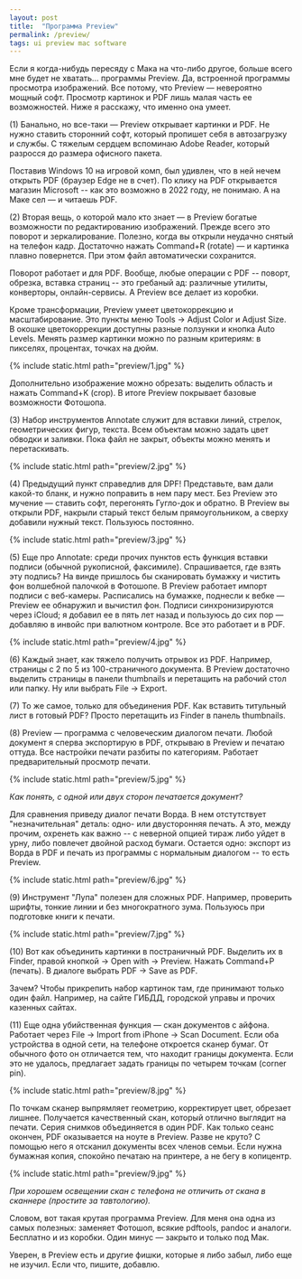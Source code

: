 ```yaml
---
layout: post
title:  "Программа Preview"
permalink: /preview/
tags: ui preview mac software
---
```


Если я когда-нибудь пересяду с Мака на что-либо другое, больше всего мне будет не хватать... программы Preview. Да, встроенной программы просмотра изображений. Все потому, что Preview — невероятно мощный софт. Просмотр картинок и PDF лишь малая часть ее возможностей. Ниже я расскажу, что именно она умеет.

(1) Банально, но все-таки — Preview открывает картинки и PDF. Не нужно ставить сторонний софт, который пропишет себя в автозагрузку и службы. С тяжелым сердцем вспоминаю Adobe Reader, который разросся до размера офисного пакета.

Поставив Windows 10 на игровой комп, был удивлен, что в ней нечем открыть PDF (браузер Edge не в счет). По клику на PDF открывается магазин Microsoft -- как это возможно в 2022 году, не понимаю. А на Маке сел — и читаешь PDF.

<!-- more -->

(2) Вторая вещь, о которой мало кто знает — в Preview богатые возможности по редактированию изображений. Прежде всего это поворот и зеркалирование. Полезно, когда вы открыли неудачно снятый на телефон кадр. Достаточно нажать Command+R (rotate) — и картинка плавно повернется. При этом файл автоматически сохранится.

Поворот работает и для PDF. Вообще, любые операции с PDF -- поворт, обрезка, вставка страниц -- это гребаный ад: различные утилиты, конверторы, онлайн-сервисы. А Preview все делает из коробки.

Кроме трансформации, Preview умеет цветокоррекцию и масштабирование. Это пункты меню Tools &rarr; Adjust Color и Adjust Size. В окошке цветокоррекции доступны разные ползунки и кнопка Auto Levels. Менять размер картинки можно по разным критериям: в пикселях, процентах, точках на дюйм.

{% include static.html path="preview/1.jpg" %}

Дополнительно изображение можно обрезать: выделить область и нажать Command+K (crop). В итоге Preview покрывает базовые возможности Фотошопа.

(3) Набор инструментов Annotate служит для вставки линий, стрелок, геометрических фигур, текста. Всем объектам можно задать цвет обводки и заливки. Пока файл не закрыт, объекты можно менять и перетаскивать.

{% include static.html path="preview/2.jpg" %}

(4) Предыдущий пункт справедлив для DPF! Представьте, вам дали какой-то бланк, и нужно поправить в нем пару мест. Без Preview это мучение — ставить софт, перегонять Гугло-док и обратно. В Preview вы открыли PDF, накрыли старый текст белым прямоугольником, а сверху добавили нужный текст. Пользуюсь постоянно.

{% include static.html path="preview/3.jpg" %}

(5) Еще про Annotate: среди прочих пунктов есть функция вставки подписи (обычной рукописной, факсимиле). Спрашивается, где взять эту подпись? На винде пришлось бы сканировать бумажку и чистить фон волшебной палочкой в Фотошопе. В Preview работает импорт подписи с веб-камеры. Расписались на бумажке, поднесли к вебке — Preview ее обнаружил и вычистил фон. Подписи синхронизируются через iCloud; я добавил ее в пять лет назад и пользуюсь до сих пор — добавляю в инвойс при валютном контроле. Все это работает и в PDF.

{% include static.html path="preview/4.jpg" %}

(6) Каждый знает, как тяжело получить отрывок из PDF. Например, страницы с 2 по 5 из 100-страничного документа. В Preview достаточно выделить страницы в панели thumbnails и перетащить на рабочий стол или папку. Ну или выбрать File -> Export.

(7) То же самое, только для объединения PDF. Как вставить титульный лист в готовый PDF? Просто перетащить из Finder в панель thumbnails.

(8) Preview — программа с человеческим диалогом печати. Любой документ я сперва экспортирую в PDF, открываю в Preview и печатаю оттуда. Все настройки печати разбиты по категориям. Работает предварительный просмотр печати.

{% include static.html path="preview/5.jpg" %}

*Как понять, с одной или двух сторон печатается документ?*

Для сравнения приведу диалог печати Ворда. В нем отстутствует "незначительная" деталь: одно- или двусторонняя печать. А это, между прочим, охренеть как важно -- с неверной опцией тираж либо уйдет в урну, либо повлечет двойной расход бумаги. Остается одно: экспорт из Ворда в PDF и печать из программы с нормальным диалогом -- то есть Preview.

{% include static.html path="preview/6.jpg" %}

(9) Инструмент "Лупа" полезен для сложных PDF. Например, проверить шрифты, тонкие линии и без многократного зума. Пользуюсь при подготовке книги к печати.

{% include static.html path="preview/7.jpg" %}

(10) Вот как объединить картинки в постраничный PDF. Выделить их в Finder, правой кнопкой &rarr; Open with &rarr; Preview. Нажать Command+P (печать). В диалоге выбрать PDF &rarr; Save as PDF.

Зачем? Чтобы прикрепить набор картинок там, где принимают только один файл. Например, на сайте ГИБДД, городской управы и прочих казенных сайтах.

(11) Еще одна убийственная функция — скан документов с айфона. Работает через File &rarr; Import from iPhone &rarr; Scan Document. Если оба устройства в одной сети, на телефоне откроется сканер бумаг. От обычного фото он отличается тем, что находит границы документа. Если это не удалось, предлагает задать границы по четырем точкам (corner pin).

{% include static.html path="preview/8.jpg" %}

По точкам сканер выпрямляет геометрию, корректирует цвет, обрезает лишнее. Получается качественный скан, который отлично выглядит на печати. Серия снимков объединяется в один PDF. Как только сеанс окончен, PDF оказывается на ноуте в Preview. Разве не круто? С помощью него я отсканил документы всех членов семьи. Если нужна бумажная копия, спокойно печатаю на принтере, а не бегу в копицентр.

{% include static.html path="preview/9.jpg" %}

*При хорошем освещении скан с телефона не отличить от скана в сканнере (простите за тавтологию).*

Словом, вот такая крутая программа Preview. Для меня она одна из самых полезных: заменяет Фотошоп, всякие pdftools, pandoc и аналоги. Бесплатно и из коробки. Один минус — закрыто и только под Мак.

Уверен, в Preview есть и другие фишки, которые я либо забыл, либо еще не изучил. Если что, пишите, добавлю.

